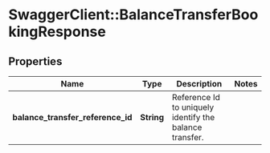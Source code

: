 # SwaggerClient::BalanceTransferBookingResponse

## Properties
Name | Type | Description | Notes
------------ | ------------- | ------------- | -------------
**balance_transfer_reference_id** | **String** | Reference Id to uniquely identify the balance transfer. | 

